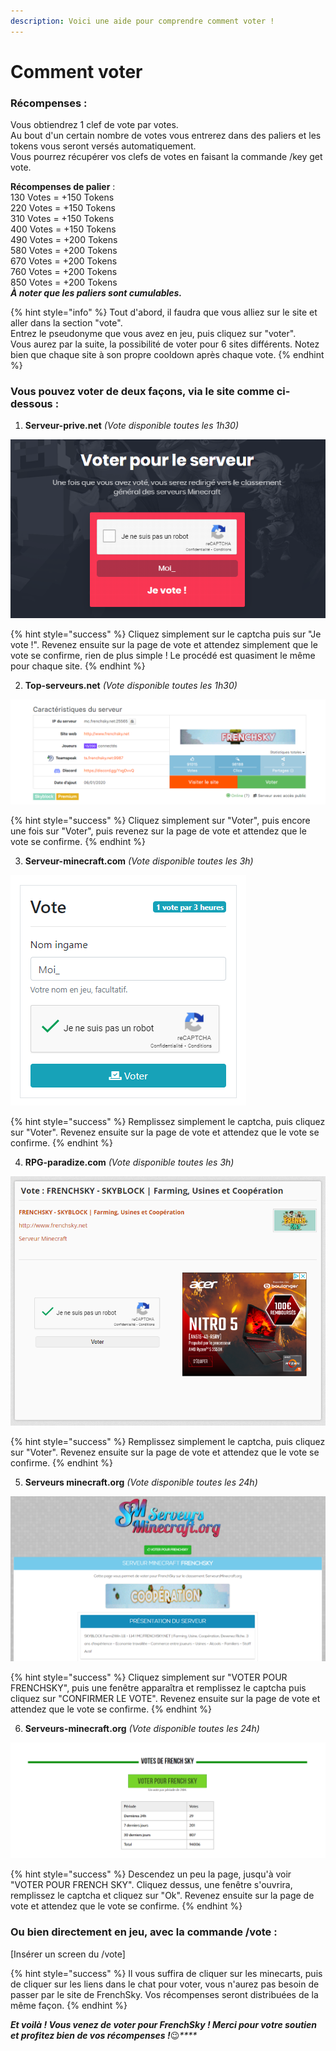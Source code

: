 ```yaml
---
description: Voici une aide pour comprendre comment voter !
---
```


# Comment voter

### **Récompenses** :

Vous obtiendrez 1 clef de vote par votes.  
Au bout d'un certain nombre de votes vous entrerez dans des paliers et les tokens vous seront versés automatiquement.  
Vous pourrez récupérer vos clefs de votes en faisant la commande /key get vote.  
  
**Récompenses de palier** :  
130 Votes = +150 Tokens  
220 Votes = +150 Tokens  
310 Votes = +150 Tokens  
400 Votes = +150 Tokens  
490 Votes = +200 Tokens  
580 Votes = +200 Tokens  
670 Votes = +200 Tokens  
760 Votes = +200 Tokens  
850 Votes = +200 Tokens  
_**À noter que les paliers sont cumulables.**_

{% hint style="info" %}
Tout d'abord, il faudra que vous alliez sur le site et aller dans la section "vote".  
Entrez le pseudonyme que vous avez en jeu, puis cliquez sur "voter".  
Vous aurez par la suite, la possibilité de voter pour 6 sites différents. Notez bien que chaque site à son propre cooldown après chaque vote.
{% endhint %}

### **Vous pouvez voter de deux façons, via le site comme ci-dessous** :

1. **Serveur-prive.net** _\(Vote disponible toutes les 1h30\)_

![](../.gitbook/assets/image.png)

{% hint style="success" %}
Cliquez simplement sur le captcha puis sur "Je vote !". Revenez ensuite sur la page de vote et attendez simplement que le vote se confirme, rien de plus simple ! Le procédé est quasiment le même pour chaque site.
{% endhint %}

2. **Top-serveurs.net** _\(Vote disponible toutes les 1h30\)_

![](../.gitbook/assets/image%20%281%29.png)

{% hint style="success" %}
Cliquez simplement sur "Voter", puis encore une fois sur "Voter", puis revenez sur la page de vote et attendez que le vote se confirme.
{% endhint %}

3. **Serveur-minecraft.com** _\(Vote disponible toutes les 3h\)_

![](../.gitbook/assets/image%20%282%29.png)

{% hint style="success" %}
Remplissez simplement le captcha, puis cliquez sur "Voter". Revenez ensuite sur la page de vote et attendez que le vote se confirme.
{% endhint %}

4. **RPG-paradize.com** _\(Vote disponible toutes les 3h\)_

![](../.gitbook/assets/image%20%283%29.png)

{% hint style="success" %}
Remplissez simplement le captcha, puis cliquez sur "Voter". Revenez ensuite sur la page de vote et attendez que le vote se confirme.
{% endhint %}

5. **Serveurs minecraft.org** _\(Vote disponible toutes les 24h\)_

![](../.gitbook/assets/image%20%284%29.png)

{% hint style="success" %}
Cliquez simplement sur "VOTER POUR FRENCHSKY", puis une fenêtre apparaîtra et remplissez le captcha puis cliquez sur "CONFIRMER LE VOTE". Revenez ensuite sur la page de vote et attendez que le vote se confirme.
{% endhint %}

6. **Serveurs-minecraft.org** _\(Vote disponible toutes les 24h\)_

![](../.gitbook/assets/image%20%285%29.png)

{% hint style="success" %}
Descendez un peu la page, jusqu'à voir "VOTER POUR FRENCH SKY". Cliquez dessus, une fenêtre s'ouvrira, remplissez le captcha et cliquez sur "Ok". Revenez ensuite sur la page de vote et attendez que le vote se confirme.
{% endhint %}

### **Ou bien directement en jeu, avec la commande /vote** :

\[Insérer un screen du /vote\]

{% hint style="success" %}
Il vous suffira de cliquer sur les minecarts, puis de cliquer sur les liens dans le chat pour voter, vous n'aurez pas besoin de passer par le site de FrenchSky. Vos récompenses seront distribuées de la même façon.
{% endhint %}

_**Et voilà ! Vous venez de voter pour FrenchSky ! Merci pour votre soutien et profitez bien de vos récompenses !**_😉_\*\*\*\*_

